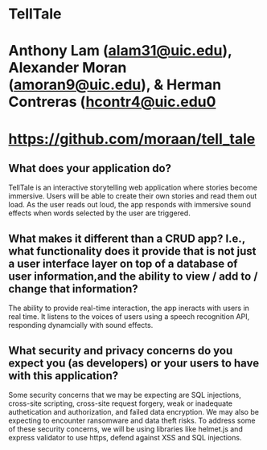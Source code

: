 # TellTale

# Anthony Lam (alam31@uic.edu), Alexander Moran (amoran9@uic.edu), & Herman Contreras (hcontr4@uic.edu0

# https://github.com/moraan/tell_tale

## What does your application do?
TellTale is an interactive storytelling web application where stories become immersive. Users will be able to create their own stories and read them out load. As the user reads out loud, the app responds with immersive sound effects when words selected by the user are triggered.

## What makes it different than a CRUD app? I.e., what functionality does it provide that is not just a user interface layer on top of a database of user information,and the ability to view / add to / change that information?
The ability to provide real-time interaction, the app ineracts with users in real time. It listens to the voices of users using a speech recognition API, responding dynamcially with sound effects.

## What security and privacy concerns do you expect you (as developers) or your users to have with this application?
Some security concerns that we may be expecting are SQL injections, cross-site scripting, cross-site request forgery, weak or inadequate authetication and authorization, and failed data encryption. We may also be expecting to encounter ransomware and data theft risks. To address some of these security concerns, we will be using libraries like helmet.js and express validator to use https, defend against XSS and SQL injections.

